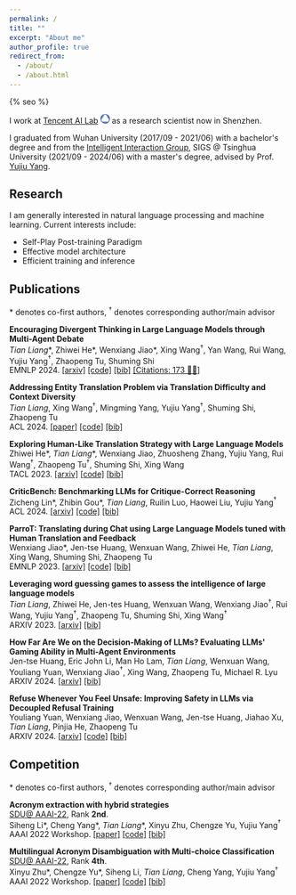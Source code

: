 ```yaml
---
permalink: /
title: ""
excerpt: "About me"
author_profile: true
redirect_from: 
  - /about/
  - /about.html
---
```

{% seo %}

<!-- ## About Me -->
I work at [Tencent AI Lab](https://ai.tencent.com/ailab/en/index) <img src='./images/Tencent_AI_Lab.jpg' style='width: 1.2em;'> as a research scientist now in Shenzhen. 

I graduated from Wuhan University (2017/09 - 2021/06) with a bachelor's degree and from the [Intelligent Interaction Group](https://sites.google.com/view/iigroup-thu/publication), SIGS @ Tsinghua University (2021/09 - 2024/06) with a master's degree, advised by Prof. [Yujiu Yang](https://scholar.google.co.za/citations?user=4gH3sxsAAAAJ&hl=en).

## Research
I am generally interested in natural language processing and machine learning. Current interests include:
- Self-Play Post-training Paradigm
- Effective model architecture
- Efficient training and inference

<!-- ## News
ParroT was accepted to EMNLP 2023 Findings. Congratulations to all the co-authors! -->

## Publications
\* denotes co-first authors, $^\dagger$ denotes corresponding author/main advisor

**Encouraging Divergent Thinking in Large Language Models through Multi-Agent Debate**<br>
*Tian Liang*\*, Zhiwei He\*, Wenxiang Jiao\*, Xing Wang$^\dagger$, Yan Wang, Rui Wang, Yujiu Yang$^\dagger$, Zhaopeng Tu, Shuming Shi<br>
EMNLP 2024. [[arxiv]](https://arxiv.org/abs/2305.19118) [[code]](https://github.com/Skytliang/Multi-Agents-Debate) [[bib]](files/liang2023encouraging/bib.txt) [[Citations: 173 🎉🎉]](https://scholar.google.com.hk/scholar?hl=zh-CN&as_sdt=0%2C5&q=Encouraging+Divergent+Thinking+in+Large+Language+Models+through+Multi-Agent+Debate&btnG=)

**Addressing Entity Translation Problem via Translation Difficulty and Context Diversity**<br>
*Tian Liang*, Xing Wang$^\dagger$, Mingming Yang, Yujiu Yang$^\dagger$, Shuming Shi, Zhaopeng Tu<br>
ACL 2024. [[paper]](files/liang2024addressing/Addressing_Entity_Translation_Problem.pdf) [[code]](https://github.com/Skytliang/EntityTranslation) [[bib]](files/liang2024addressing/bib.txt)

**Exploring Human-Like Translation Strategy with Large Language Models**<br>
Zhiwei He\*, *Tian Liang*\*, Wenxiang Jiao, Zhuosheng Zhang, Yujiu Yang, Rui Wang$^\dagger$, Zhaopeng Tu$^\dagger$, Shuming Shi, Xing Wang<br>
TACL 2023. [[arxiv]](https://arxiv.org/abs/2305.04118) [[code]](https://github.com/zwhe99/MAPS-mt) [[bib]](files/he2023exploring/bib.txt)

**CriticBench: Benchmarking LLMs for Critique-Correct Reasoning**<br>
Zicheng Lin\*, Zhibin Gou\*, *Tian Liang*, Ruilin Luo, Haowei Liu, Yujiu Yang$^\dagger$<br>
ACL 2024. [[arxiv]](https://arxiv.org/abs/2402.14809) [[code]](https://github.com/CriticBench/CriticBench) [[bib]](files/lin2024criticbench/bib.txt)

**ParroT: Translating during Chat using Large Language Models tuned with Human Translation and Feedback**<br>
Wenxiang Jiao\*, Jen-tse Huang, Wenxuan Wang, Zhiwei He, *Tian Liang*, Xing Wang, Shuming Shi, Zhaopeng Tu<br>
EMNLP 2023. [[arxiv]](https://arxiv.org/abs/2304.02426) [[code]](https://github.com/wxjiao/ParroT) [[bib]](files/jiao2023parrot/bib.txt)

**Leveraging word guessing games to assess the intelligence of large language models**<br>
*Tian Liang*, Zhiwei He, Jen-tes Huang, Wenxuan Wang, Wenxiang Jiao$^\dagger$, Rui Wang, Yujiu Yang$^\dagger$, Zhaopeng Tu, Shuming Shi, Xing Wang$^\dagger$<br>
ARXIV 2023. [[arxiv]](https://arxiv.org/abs/2310.20499) [[bib]](files/liang2023leveraging/bib.txt)

**How Far Are We on the Decision-Making of LLMs? Evaluating LLMs' Gaming Ability in Multi-Agent Environments**<br>
Jen-tse Huang, Eric John Li, Man Ho Lam, *Tian Liang*, Wenxuan Wang, Youliang Yuan, Wenxiang Jiao$^\dagger$, Xing Wang, Zhaopeng Tu, Michael R. Lyu<br>
ARXIV 2024. [[arxiv]](https://arxiv.org/abs/2403.11807) [[bib]](files/huang2024far/bib.txt)

**Refuse Whenever You Feel Unsafe: Improving Safety in LLMs via Decoupled Refusal Training**<br>
Youliang Yuan, Wenxiang Jiao, Wenxuan Wang, Jen-tse Huang, Jiahao Xu, *Tian Liang*, Pinjia He, Zhaopeng Tu<br>
ARXIV 2024. [[arxiv]](https://arxiv.org/abs/2407.09121) [[code]](https://github.com/RobustNLP/DeRTa) [[bib]](files/yuan2024refuse/bib.txt)

## Competition
\* denotes co-first authors, $^\dagger$ denotes corresponding author/main advisor

**Acronym extraction with hybrid strategies**<br>
[SDU@ AAAI-22](https://sites.google.com/view/sdu-aaai22/shared-task), Rank **2nd**.<br>
Siheng Li\*, Cheng Yang\*, *Tian Liang*\*, Xinyu Zhu, Chengze Yu, Yujiu Yang$^\dagger$<br>
AAAI 2022 Workshop. [[paper]](https://ceur-ws.org/Vol-3164/paper25.pdf) [[code]](https://github.com/carlyoung1999/AAAI-SDU-Task1) [[bib]](files/li2022acronym/bib.txt)

**Multilingual Acronym Disambiguation with Multi-choice Classification**<br>
[SDU@ AAAI-22](https://sites.google.com/view/sdu-aaai22/shared-task), Rank **4th**.<br>
Xinyu Zhu\*, Chengze Yu\*, Siheng Li, *Tian Liang*, Cheng Yang, Yujiu Yang$^\dagger$<br>
AAAI 2022 Workshop. [[paper]](files/zhu2022multilingual/AAAI_2022_workshop__CEUR_WS_.pdf) [[code]](https://github.com/TianHongZXY/1919-AAAI22-SDU-shared-task2) [[bib]](files/zhu2022multilingual/bib.txt)


<!-- # Awards
Outstanding Undergraduate Thesis in WHU (top 1%) -->